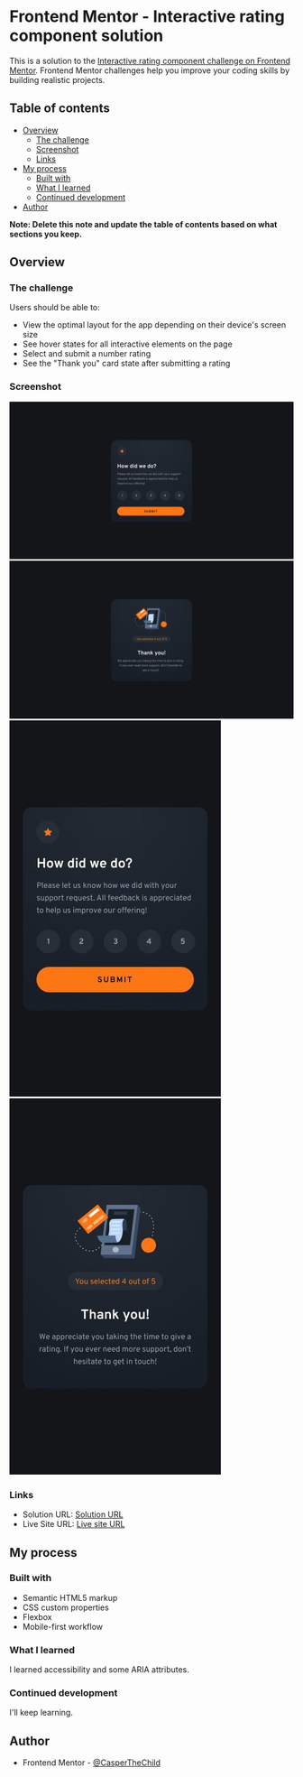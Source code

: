 # Frontend Mentor - Interactive rating component solution

This is a solution to the [Interactive rating component challenge on Frontend Mentor](https://www.frontendmentor.io/challenges/interactive-rating-component-koxpeBUmI). Frontend Mentor challenges help you improve your coding skills by building realistic projects. 

## Table of contents

- [Overview](#overview)
  - [The challenge](#the-challenge)
  - [Screenshot](#screenshot)
  - [Links](#links)
- [My process](#my-process)
  - [Built with](#built-with)
  - [What I learned](#what-i-learned)
  - [Continued development](#continued-development)
- [Author](#author)

**Note: Delete this note and update the table of contents based on what sections you keep.**

## Overview

### The challenge

Users should be able to:

- View the optimal layout for the app depending on their device's screen size
- See hover states for all interactive elements on the page
- Select and submit a number rating
- See the "Thank you" card state after submitting a rating

### Screenshot

![](./design/desktop-design.jpg)
![](./design/desktop-thank-you-state.jpg)
![](./design/mobile-design.jpg)
![](./design/mobile-thank-you-state.jpg)

### Links

- Solution URL: [Solution URL](https://github.com/CasperTheChild/FM_RatingSite)
- Live Site URL: [Live site URL](https://github.com/CasperTheChild/FM_RatingSite/settings/pages)

## My process

### Built with

- Semantic HTML5 markup
- CSS custom properties
- Flexbox
- Mobile-first workflow

### What I learned

I learned accessibility and some ARIA attributes.

### Continued development

I'll keep learning.

## Author

- Frontend Mentor - [@CasperTheChild](https://www.frontendmentor.io/profile/CasperTheChild)
